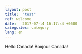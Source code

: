 ```yaml
---
layout: post
title:  "test"
ref: welcome
date:   2017-07-14 16:17:44 +0500
categories: category
lang: en
---
```

Hello Canada!  Bonjour Canada!
